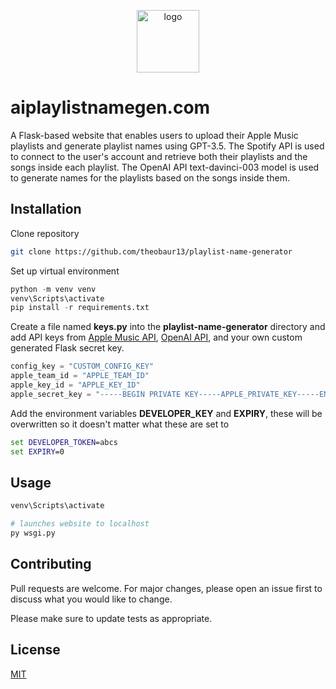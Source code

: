 <p align="center">
    <img src="https://raw.githubusercontent.com/theobaur13/playlist-name-generator/master/app/static/img/AI-Playlist-Name-Gen-Icon.png" alt="logo" width="100" height="100">
</p>

# aiplaylistnamegen.com
A Flask-based website that enables users to upload their Apple Music playlists and generate playlist names using GPT-3.5. The Spotify API is used to connect to the user's account and retrieve both their playlists and the songs inside each playlist. The OpenAI API text-davinci-003 model is used to generate names for the playlists based on the songs inside them. 

## Installation
Clone repository

```bash
git clone https://github.com/theobaur13/playlist-name-generator
```
Set up virtual environment

```python
python -m venv venv
venv\Scripts\activate
pip install -r requirements.txt
```

Create a file named **keys.py** into the **playlist-name-generator** directory and add API keys from [Apple Music API](https://developer.apple.com/documentation/applemusicapi), [OpenAI API](https://openai.com/blog/openai-api), and your own custom generated Flask secret key.

```python
config_key = "CUSTOM_CONFIG_KEY"
apple_team_id = "APPLE_TEAM_ID"
apple_key_id = "APPLE_KEY_ID"
apple_secret_key = "-----BEGIN PRIVATE KEY-----APPLE_PRIVATE_KEY-----END PRIVATE KEY-----"
```

Add the environment variables **DEVELOPER_KEY** and **EXPIRY**, these will be overwritten so it doesn't matter what these are set to

```cmd
set DEVELOPER_TOKEN=abcs
set EXPIRY=0
```

## Usage

```python
venv\Scripts\activate

# launches website to localhost
py wsgi.py
```

## Contributing

Pull requests are welcome. For major changes, please open an issue first
to discuss what you would like to change.

Please make sure to update tests as appropriate.

## License

[MIT](https://choosealicense.com/licenses/mit/)
